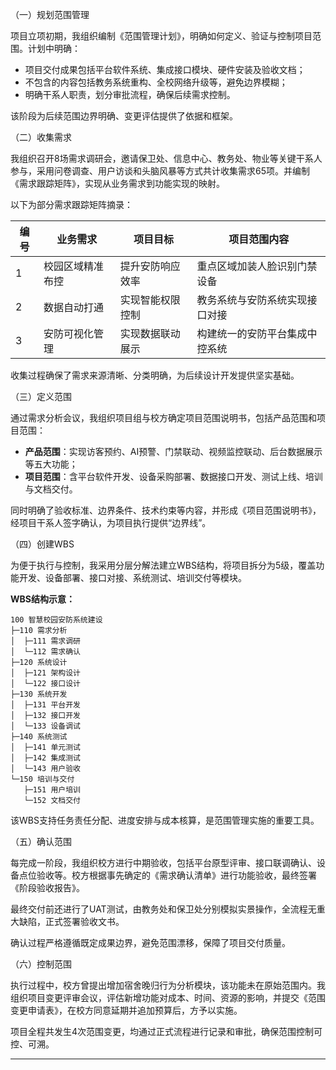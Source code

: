 （一）规划范围管理

项目立项初期，我组织编制《范围管理计划》，明确如何定义、验证与控制项目范围。计划中明确：

* 项目交付成果包括平台软件系统、集成接口模块、硬件安装及验收文档；
* 不包含的内容包括教务系统重构、全校网络升级等，避免边界模糊；
* 明确干系人职责，划分审批流程，确保后续需求控制。

该阶段为后续范围边界明确、变更评估提供了依据和框架。

（二）收集需求

我组织召开8场需求调研会，邀请保卫处、信息中心、教务处、物业等关键干系人参与，采用问卷调查、用户访谈和头脑风暴等方式共计收集需求65项。并编制《需求跟踪矩阵》，实现从业务需求到功能实现的映射。

以下为部分需求跟踪矩阵摘录：

| 编号 | 业务需求     | 项目目标     | 项目范围内容          |
| -- | -------- | -------- | --------------- |
| 1  | 校园区域精准布控 | 提升安防响应效率 | 重点区域加装人脸识别门禁设备  |
| 2  | 数据自动打通   | 实现智能权限控制 | 教务系统与安防系统实现接口对接 |
| 3  | 安防可视化管理  | 实现数据联动展示 | 构建统一的安防平台集成中控系统 |

收集过程确保了需求来源清晰、分类明确，为后续设计开发提供坚实基础。

（三）定义范围

通过需求分析会议，我组织项目组与校方确定项目范围说明书，包括产品范围和项目范围：

* **产品范围**：实现访客预约、AI预警、门禁联动、视频监控联动、后台数据展示等五大功能；
* **项目范围**：含平台软件开发、设备采购部署、数据接口开发、测试上线、培训与文档交付。

同时明确了验收标准、边界条件、技术约束等内容，并形成《项目范围说明书》，经项目干系人签字确认，为项目执行提供“边界线”。

（四）创建WBS

为便于执行与控制，我采用分层分解法建立WBS结构，将项目拆分为5级，覆盖功能开发、设备部署、接口对接、系统测试、培训交付等模块。

**WBS结构示意：**

```
100 智慧校园安防系统建设
├─110 需求分析
│  ├─111 需求调研
│  └─112 需求确认
├─120 系统设计
│  ├─121 架构设计
│  └─122 接口设计
├─130 系统开发
│  ├─131 平台开发
│  ├─132 接口开发
│  └─133 设备调试
├─140 系统测试
│  ├─141 单元测试
│  ├─142 集成测试
│  └─143 用户验收
└─150 培训与交付
   ├─151 用户培训
   └─152 文档交付
```

该WBS支持任务责任分配、进度安排与成本核算，是范围管理实施的重要工具。

（五）确认范围

每完成一阶段，我组织校方进行中期验收，包括平台原型评审、接口联调确认、设备点位验收等。校方根据事先确定的《需求确认清单》进行功能验收，最终签署《阶段验收报告》。

最终交付前还进行了UAT测试，由教务处和保卫处分别模拟实景操作，全流程无重大缺陷，正式签署验收文书。

确认过程严格遵循既定成果边界，避免范围漂移，保障了项目交付质量。

（六）控制范围

执行过程中，校方曾提出增加宿舍晚归行为分析模块，该功能未在原始范围内。我组织项目变更评审会议，评估新增功能对成本、时间、资源的影响，并提交《范围变更申请表》，在校方同意延期并追加预算后，方予以实施。

项目全程共发生4次范围变更，均通过正式流程进行记录和审批，确保范围控制可控、可溯。

---

